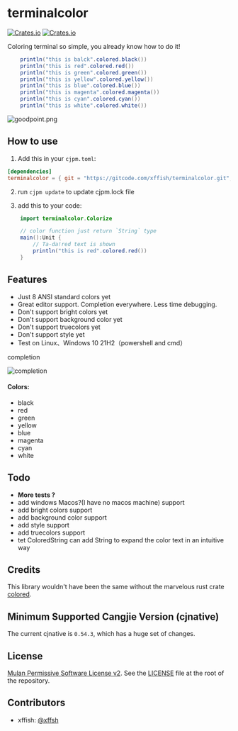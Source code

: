 # terminalcolor

[![Crates.io](https://img.shields.io/badge/terminalcolor-0.0.1-2A6FDD)](https://gitcode.com/xffish/terminalcolor/overview) [![Crates.io](https://img.shields.io/badge/license-MulanPSL2-3DA638)](https://gitcode.com/xffish/terminalcolor/blob/main/LICENSE)

Coloring terminal so simple, you already know how to do it!

```java
    println("this is balck".colored.black())
    println("this is red".colored.red())
    println("this is green".colored.green())
    println("this is yellow".colored.yellow())
    println("this is blue".colored.blue())
    println("this is magenta".colored.magenta())
    println("this is cyan".colored.cyan())
    println("this is white".colored.white())
```

![goodpoint.png](https://s2.loli.net/2024/07/16/rAZImUpJik1SVQ7.png)


## How to use

1. Add this in your `cjpm.toml`:

```toml
[dependencies]
terminalcolor = { git = "https://gitcode.com/xffish/terminalcolor.git", tag = "0.0.1" }
```
2. run `cjpm update` to update cjpm.lock file

3. add this to your code:

```java
    import terminalcolor.Colorize

    // color function just return `String` type
    main():Unit {
        // Ta-da!red text is shown
        println("this is red".colored.red())
    }
```

## Features
- Just 8 ANSI standard colors yet
- Great editor support. Completion everywhere. Less time debugging.
- Don't support bright colors yet
- Don't support background color yet
- Don't support truecolors yet
- Don't support style yet
- Test on Linux、Windows 10 21H2（powershell and cmd）

completion

![completion](https://s2.loli.net/2024/07/16/pVralOUMzcAEgb5.jpg)



#### Colors:

- black
- red
- green
- yellow
- blue
- magenta
- cyan
- white


## Todo

- **More tests ?**
- add windows Macos?(I have no macos machine) support
- add bright colors support
- add background color support
- add style support
- add truecolors support
- tet ColoredString can add String to expand the color text in an intuitive way

## Credits
This library wouldn't have been the same without the marvelous rust crate [colored](https://github.com/colored-rs/colored).


## Minimum Supported Cangjie Version (cjnative)
The current cjnative is `0.54.3`, which has a huge set of changes.

## License

[Mulan Permissive Software License v2](https://opensource.org/license/mulanpsl-2-0). See the
[LICENSE](https://gitcode.com/xffish/terminalcolor/blob/main/LICENSE) file at the
root of the repository.


## Contributors

- xffish: [@xffsh](https://gitcode.com/xffish)
